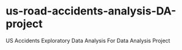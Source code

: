 # us-road-accidents-analysis-DA-project
US Accidents Exploratory Data Analysis For Data Analysis Project
